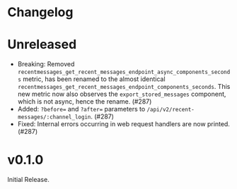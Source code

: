 # Changelog

# Unreleased

- Breaking: Removed `recentmessages_get_recent_messages_endpoint_async_components_seconds` metric, 
  has been renamed to the almost identical `recentmessages_get_recent_messages_endpoint_components_seconds`.
  This new metric now also observes the `export_stored_messages` component, which is not async, hence the rename.
  (#287)
- Added: `?before=` and `?after=` parameters to `/api/v2/recent-messages/:channel_login`. (#287)
- Fixed: Internal errors occurring in web request handlers are now printed. (#287)

# v0.1.0

Initial Release.

